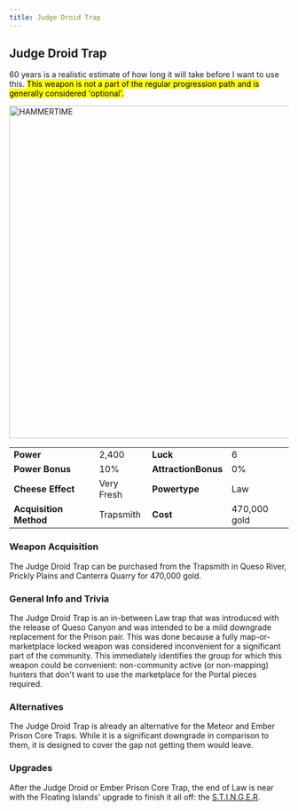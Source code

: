 ```yaml
---
title: Judge Droid Trap
---
```


## Judge Droid Trap

60 years is a realistic estimate of how long it will take before I want to use this.
<mark> This weapon is not a part of the regular progression path and is generally considered 'optional'.</mark>

<img src="/assets/images/weapons/jdt.png" alt="HAMMERTIME" width="600">

|                        |            |                     |              |
| ---------------------- | ---------- | ------------------- | ------------ |
| **Power**              | 2,400      | **Luck**            | 6            |
| **Power Bonus**        | 10%        | **AttractionBonus** | 0%           |
| **Cheese Effect**      | Very Fresh | **Powertype**       | Law          |
| **Acquisition Method** | Trapsmith  | **Cost**            | 470,000 gold |

### Weapon Acquisition

The Judge Droid Trap can be purchased from the Trapsmith in Queso River, Prickly Plains and Canterra Quarry for 470,000 gold.

### General Info and Trivia

The Judge Droid Trap is an in-between Law trap that was introduced with the release of Queso Canyon and was intended to be a mild downgrade replacement for the Prison pair. This was done because a fully map-or-marketplace locked weapon was considered inconvenient for a significant part of the community. This immediately identifies the group for which this weapon could be convenient: non-community active (or non-mapping) hunters that don't want to use the marketplace for the Portal pieces required.

### Alternatives

The Judge Droid Trap is already an alternative for the Meteor and Ember Prison Core Traps. While it is a significant downgrade in comparison to them, it is designed to cover the gap not getting them would leave.

### Upgrades

After the Judge Droid or Ember Prison Core Trap, the end of Law is near with the Floating Islands' upgrade to finish it all off: the [S.T.I.N.G.E.R](/weapons/shadow/stinger).
